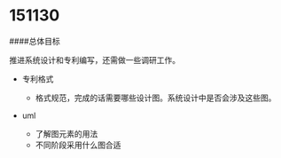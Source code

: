 # 151130

####总体目标

推进系统设计和专利编写，还需做一些调研工作。

* 专利格式
	* 格式规范，完成的话需要哪些设计图。系统设计中是否会涉及这些图。

* uml
	* 了解图元素的用法
	* 不同阶段采用什么图合适
	